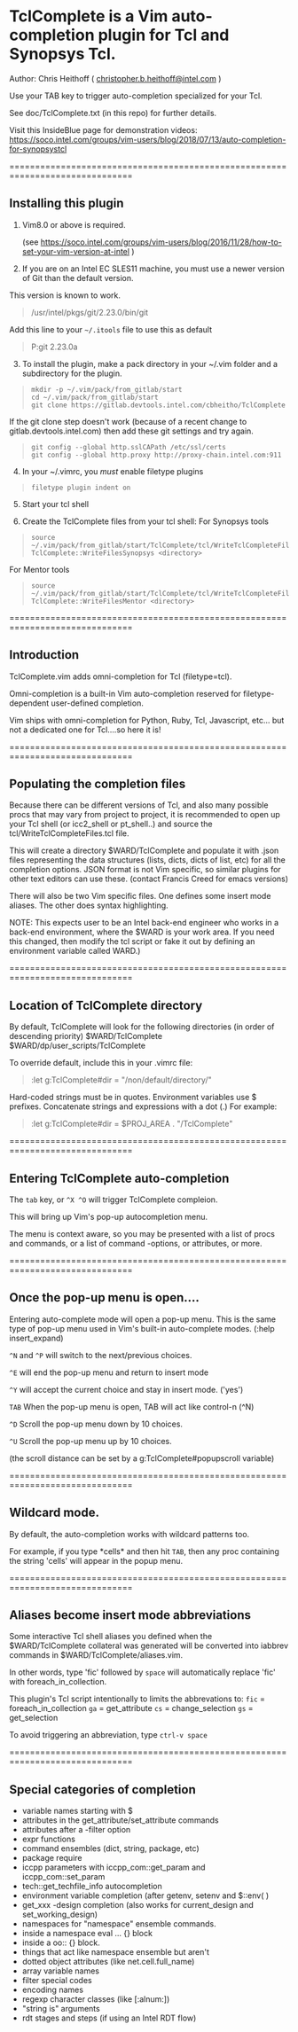 # TclComplete is a Vim auto-completion plugin for Tcl and Synopsys Tcl.
Author:  Chris Heithoff ( christopher.b.heithoff@intel.com )  

Use your TAB key to trigger auto-completion specialized for your Tcl.

See doc/TclComplete.txt (in this repo) for further details.

Visit this InsideBlue page for demonstration videos:  
https://soco.intel.com/groups/vim-users/blog/2018/07/13/auto-completion-for-synopsystcl



==============================================================================
## Installing this plugin
1.  Vim8.0 or above is required. 

     (see https://soco.intel.com/groups/vim-users/blog/2016/11/28/how-to-set-your-vim-version-at-intel )

2.  If you are on an Intel EC SLES11 machine, you must use a newer version
     of Git than the default version.

   This version is known to work.
>   /usr/intel/pkgs/git/2.23.0/bin/git

   Add this line to your `~/.itools` file to use this as default
>   P:git      2.23.0a

3.  To install the plugin, make a pack directory in your ~/.vim folder and a subdirectory for the plugin.
>     mkdir -p ~/.vim/pack/from_gitlab/start
>     cd ~/.vim/pack/from_gitlab/start
>     git clone https://gitlab.devtools.intel.com/cbheitho/TclComplete

   If the git clone step doesn't work (because of a recent change to gitlab.devtools.intel.com) then add these git settings and try again.
>     git config --global http.sslCAPath /etc/ssl/certs
>     git config --global http.proxy http://proxy-chain.intel.com:911

4.  In your ~/.vimrc, you *must* enable filetype plugins
>     filetype plugin indent on

5.  Start your tcl shell 

6.  Create the TclComplete files from your tcl shell:
For Synopsys tools
>     source ~/.vim/pack/from_gitlab/start/TclComplete/tcl/WriteTclCompleteFilesSynopsys.tcl
>     TclComplete::WriteFilesSynopsys <directory>
For Mentor tools
>     source ~/.vim/pack/from_gitlab/start/TclComplete/tcl/WriteTclCompleteFilesMentor.tcl
>     TclComplete::WriteFilesMentor <directory>




==============================================================================
## Introduction
   TclComplete.vim adds omni-completion for Tcl (filetype=tcl).

   Omni-completion is a built-in Vim auto-completion reserved for
   filetype-dependent user-defined completion.
   
   Vim ships with omni-completion for Python, Ruby, Tcl, Javascript, etc...
   but not a dedicated one for Tcl....so here it is!
   
==============================================================================
## Populating the completion files

   Because there can be different versions of Tcl, and also many
   possible procs that may vary from project to project, it is
   recommended to open up your Tcl shell (or icc2_shell or pt_shell..)
   and source the tcl/WriteTclCompleteFiles.tcl file.

   This will create a directory $WARD/TclComplete and populate it with
   .json files representing the data structures (lists, dicts, dicts of list, etc)
   for all the completion options.
   JSON format is not Vim specific, so similar plugins for other text
   editors can use these.  (contact Francis Creed for emacs versions)
   
   There will also be two Vim specific files.  One defines some
   insert mode aliases.  The other does syntax highlighting.

   NOTE:  This expects user to be an Intel back-end engineer who works
     in a back-end environment, where the $WARD is your work area. If 
     you need this changed, then modify the tcl script or fake it out
     by defining an environment variable called WARD.)

==============================================================================
## Location of TclComplete directory

By default, TclComplete will look for the following directories
  (in order of descending priority)
     $WARD/TclComplete
     $WARD/dp/user_scripts/TclComplete

To override default, include this in your .vimrc file:   
>  :let g:TclComplete#dir = "/non/default/directory/"

Hard-coded strings must be in quotes. 
Environment variables use $ prefixes.
Concatenate strings and expressions with a dot (.)
For example:
>  :let g:TclComplete#dir = $PROJ_AREA . "/TclComplete"

==============================================================================
## Entering TclComplete auto-completion

The `tab` key, or `^X ^O`  will trigger TclComplete compleion.                                         
      
This will bring up Vim's pop-up autocompletion menu.  

The menu is context aware, so you may be presented with a list of procs and 
commands, or a list of command -options, or attributes, or more.

==============================================================================
## Once the pop-up menu is open....

  Entering auto-complete mode will open a pop-up menu.  This is the same type
of pop-up menu used in Vim's built-in auto-complete modes. (:help insert_expand)

  `^N` and `^P` will switch to the next/previous choices.

  `^E` will end the pop-up menu and return to insert mode
  
  `^Y` will accept the current choice and stay in insert mode.  ('yes')

  `TAB`  When the pop-up menu is open, TAB will act like control-n (^N)

   `^D`   Scroll the pop-up menu down by 10 choices.

   `^U`   Scroll the pop-up menu up by 10 choices.

   (the scroll distance can be set by a g:TclComplete#popupscroll variable)

==============================================================================
## Wildcard mode.

  By default, the auto-completion works with wildcard patterns too.
  
  For example, if you type \*cells\* and then hit `TAB`, then any proc containing 
  the string 'cells' will appear in the popup menu.

==============================================================================
## Aliases become insert mode abbreviations
Some interactive Tcl shell aliases you defined when the $WARD/TclComplete collateral 
was generated will be converted into iabbrev commands in $WARD/TclComplete/aliases.vim.

In other words, type 'fic' followed by `space` will automatically replace
'fic' with foreach_in_collection. 

This plugin's Tcl script intentionally to limits the abbrevations to:
 `fic`   = foreach_in_collection
 `ga`    = get_attribute
 `cs`    = change_selection
 `gs`    = get_selection

To avoid triggering an abbreviation, type `ctrl-v space` 

==============================================================================
## Special categories of completion
- variable names starting with $ 
- attributes in the get_attribute/set_attribute commands
- attributes after a -filter option
- expr functions
- command ensembles (dict, string, package, etc)
- package require
- iccpp parameters with iccpp_com::get_param and iccpp_com::set_param
- tech::get_techfile_info autocompletion 
- environment variable completion (after getenv, setenv and $::env( )
- get_xxx -design completion (also works for current_design and set_working_design)
- namespaces for "namespace" ensemble commands.
- inside a namespace eval ... {} block
- inside a oo:: {} block.
- things that act like namespace ensemble but aren't 
- dotted object attributes (like net.cell.full_name)
- array variable names
- filter special codes
- encoding names
- regexp character classes (like [:alnum:])
- "string is" arguments
- rdt stages and steps (if using an Intel RDT flow)

